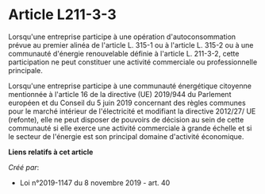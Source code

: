 # Article L211-3-3

Lorsqu'une entreprise participe à une opération d'autoconsommation prévue au premier alinéa de l'article L. 315-1 ou à
l'article L. 315-2 ou à une communauté d'énergie renouvelable définie à l'article L. 211-3-2, cette participation ne peut
constituer une activité commerciale ou professionnelle principale.

Lorsqu'une entreprise participe à une communauté énergétique citoyenne mentionnée à l'article 16 de la directive (UE)
2019/944 du Parlement européen et du Conseil du 5 juin 2019 concernant des règles communes pour le marché intérieur de
l'électricité et modifiant la directive 2012/27/ UE (refonte), elle ne peut disposer de pouvoirs de décision au sein de cette
communauté si elle exerce une activité commerciale à grande échelle et si le secteur de l'énergie est son principal domaine
d'activité économique.

**Liens relatifs à cet article**

_Créé par_:

  - Loi n°2019-1147 du 8 novembre 2019 - art. 40
